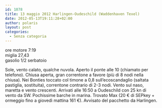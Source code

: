 ```yaml
---
id: 1078
title: 13 maggio 2012 Harlingen-Oudeschild (Waddenhaven Texel)
date: 2012-05-13T19:11:28+02:00
author: polaris
layout: post
categories:
  - Senza categoria
---
```

ore motore 7:19  
miglia 27,43  
gasolio 1/2 serbatoio

Sole, vento calato, qualche nuvola. Aperto il ponte alle 10 (chiamato per telefono). Chiusa aperta, gran correntone a favore (più di 8 nodi nella chiusa). Nei Bonties toccato col timone a 0,8 sull&#8217;ecoscandaglio (saltata pastiglia, sostituita), correntone contrario di 2-3 nodi. Vento sul naso,  
maretta e vento crescenti. Arrivati alle 16:50 a Oudeschild con 25 kn di vento da SW. Pochissime barche in marina. Trovato Max (20 € di SEPkey + ormeggio fino a giovedì mattina 161 €). Avvisato del pacchetto da Harlingen.